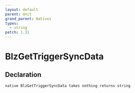 ```yaml
---
layout: default
parent: Unit
grand_parent: Natives
types:
  - string
patch: 1.31
---
```


# BlzGetTriggerSyncData

## Declaration

```
native BlzGetTriggerSyncData takes nothing returns string
```